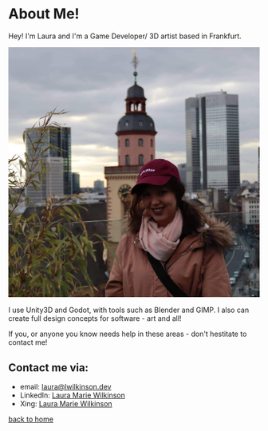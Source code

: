 # About Me!

Hey! I'm Laura and I'm a Game Developer/ 3D artist based in Frankfurt.

![Image Text](me.jpg)


I use Unity3D and Godot, with tools such as Blender and GIMP. I also can create full design concepts for software - art and all!

If you, or anyone you know needs help in these areas - don't hestitate to contact me! 

## Contact me via: 
- email: [laura@lwilkinson.dev](mailto:laura@lwilkinson.dev)
- LinkedIn: [Laura Marie Wilkinson](https://www.linkedin.com/in/laura-marie-w-98466795/)
- Xing: [Laura Marie Wilkinson](https://www.xing.com/profile/Laura_Wilkinson3/cv)


[back to home](./index)
